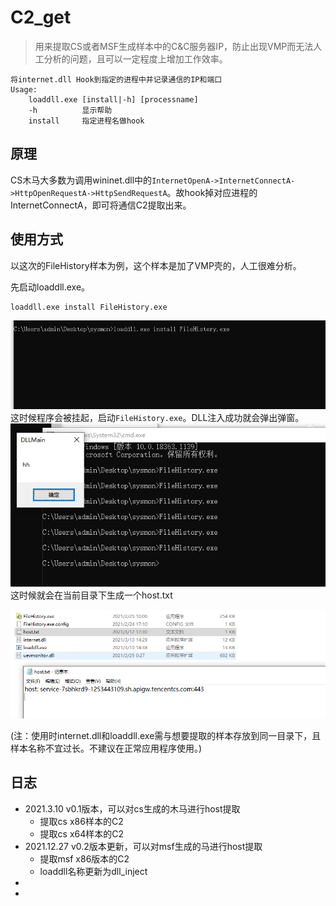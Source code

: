 # C2_get
> 用来提取CS或者MSF生成样本中的C&C服务器IP，防止出现VMP而无法人工分析的问题，且可以一定程度上增加工作效率。

```
将internet.dll Hook到指定的进程中并记录通信的IP和端口
Usage:
    loaddll.exe [install|-h] [processname]
    -h          显示帮助
    install     指定进程名做hook
```

## 原理

CS木马大多数为调用wininet.dll中的`InternetOpenA->InternetConnectA->HttpOpenRequestA->HttpSendRequestA`。故hook掉对应进程的InternetConnectA，即可将通信C2提取出来。

## 使用方式

以这次的FileHistory样本为例，这个样本是加了VMP壳的，人工很难分析。

先启动loaddll.exe。
```
loaddll.exe install FileHistory.exe
```
![](img\1.png)
这时候程序会被挂起，启动`FileHistory.exe`。DLL注入成功就会弹出弹窗。
![](img\2.png)
这时候就会在当前目录下生成一个host.txt

![](img\3.png)

(注：使用时internet.dll和loaddll.exe需与想要提取的样本存放到同一目录下，且样本名称不宜过长。不建议在正常应用程序使用。)

## 日志

- 2021.3.10 v0.1版本，可以对cs生成的木马进行host提取
  - 提取cs x86样本的C2
  - 提取cs x64样本的C2
- 2021.12.27 v0.2版本更新，可以对msf生成的马进行host提取
  - 提取msf x86版本的C2
  - loaddll名称更新为dll_inject
- 
- 